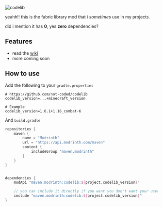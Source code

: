 ![codelib](https://notcoded.needs.rest/r/codelib_banner.png)

yeahh!! this is the fabric library mod that i *sometimes* use in my projects.

did i mention it has **0**, yes **zero** dependencies?

## Features
* read the [wiki](https://github.com/not-coded/codelib/wiki)
* more coming soon

## How to use

Add the following to your `gradle.properties`
```properties
# https://github.com/not-coded/codelib
codelib_version=...+minecraft_version

# Example
codelib_version=1.0.1+1.16_combat-6
```

And `build.gradle`
```groovy
repositories {
    maven {
        name = "Modrinth"
        url = "https://api.modrinth.com/maven"
        content {
            includeGroup "maven.modrinth"
        }
    }
}


dependencies {
    modApi "maven.modrinth:codelib:${project.codelib_version}"

    // you can include it directly if you want you don't want your users to download it
    include "maven.modrinth:codelib:${project.codelib_version}"
}
```
